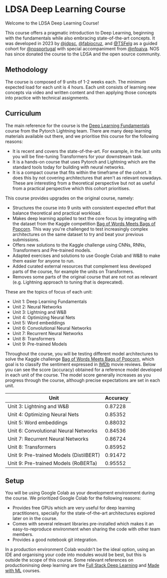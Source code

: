 # LDSA Deep Learning Course

Welcome to the LDSA Deep Learning Course!

This course offers a pragmatic introduction to Deep Learning, beginning with the fundamentals while also embracing state-of-the-art concepts. It was developed in 2023 by [@jdpsc](https://github.com/jdpsc), [@fabiocruz](https://github.com/fabiocruz), and [@TSFelg](https://github.com/TSFelg) as a guided cohort for [@nosportugal](https://github.com/nosportugal) with special accompaniment from [@nfpaiva](https://github.com/nfpaiva). NOS has since donated the course to the LDSA and the open source community.

## Methodology

The course is composed of 9 units of 1-2 weeks each. The minimum expected load for each unit is 4 hours. Each unit consists of learning new concepts via video and written content and then applying those concepts into practice with technical assignments.

## Curriculum

The main reference for the course is the [Deep Learning Fundamentals](https://lightning.ai/courses/deep-learning-fundamentals/) course from the Pytorch Lightning team. There are many deep learning materials available out there, and we prioritise this course for the following reasons:
- It is recent and covers the state-of-the-art. For example, in the last units you will be fine-tuning Transformers for your downstream task.
- It is a hands-on course that uses Pytorch and Lightning which are the standard tools today for building with neural networks.
- It is a compact course that fits within the timeframe of the cohort. It does this by not covering architectures that aren't as relevant nowadays. These are interesting from a theoretical perspective but not as useful from a practical perspective which this cohort prioritises.

This course provides upgrades on the original course, namely:
- Structures the course into 9 units with consistent expected effort that balance theoretical and practical workload.
- Makes deep learning applied to text the core focus by integrating with the dataset from the Kaggle competition [Bag of Words Meets Bags of Popcorn](https://www.kaggle.com/c/word2vec-nlp-tutorial). This way you're challenged to test increasingly complex architectures on the same dataset to try and beat your previous submissions.
- Offers new solutions to the Kaggle challenge using CNNs, RNNs, Transformers and Pre-trained models.
- Adapted exercises and solutions to use Google Colab and W&B to make them easier for anyone to run.
- Added curated external resources that complement less developed parts of the course, for example the units on Transformers.
- Removes some parts of the original course that are not not as relevant (e.g. Lightning approach to tuning that is deprecated).

These are the topics of focus of each unit:
- Unit 1: Deep Learning Fundamentals
- Unit 2: Neural Networks
- Unit 3: Lightning and W&B
- Unit 4: Optimizing Neural Nets
- Unit 5: Word embeddings
- Unit 6: Convolutional Neural Networks
- Unit 7: Recurrent Neural Networks
- Unit 8: Transformers
- Unit 9: Pre-trained Models

Throughout the course, you will be testing different model architectures to solve the Kaggle challenge [Bag of Words Meets Bags of Popcorn](https://www.kaggle.com/c/word2vec-nlp-tutorial), which goal is to classify the sentiment expressed in [IMDb](https://www.imdb.com/) movie reviews. Below you can see the score (accuracy) obtained for a reference model developed in each unit of the course. The model score generally increases as you progress through the course, although precise expectations are set in each unit.

| Unit                                    | Accuracy |
|-----------------------------------------|----------|
| Unit 3: Lightning and W&B               | 0.87228  |
| Unit 4: Optimizing Neural Nets          | 0.85352  |
| Unit 5: Word embeddings                 | 0.88032  |
| Unit 6: Convolutional Neural Networks   | 0.84536  |
| Unit 7: Recurrent Neural Networks       | 0.86724  |
| Unit 8: Transformers                    | 0.85952  |
| Unit 9: Pre-trained Models (DistilBERT) | 0.91472  |
| Unit 9: Pre-trained Models (RoBERTa)    | 0.95552  |


## Setup

You will be using Google Colab as your development environment during the course. We prioritized Google Colab for the following reasons:
- Provides free GPUs which are very useful for deep learning practitioners, specially for the state-of-the-art architectures explored later on in the course.
- Comes with several relevant libraries pre-installed which makes it an easy-to-reproduce environment when sharing the code with other team members.
- Provides a good notebook git integration.

In a production environment Colab wouldn't be the ideal option, using an IDE and organising your code into modules would be best, but this is outside the scope of this course. Some relevant references on productioninsing deep learning are the [Full Stack Deep Learning](https://fullstackdeeplearning.com/) and [Made with ML](https://madewithml.com/) courses.
